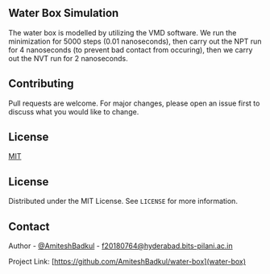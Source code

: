 ## Water Box Simulation
The water box is modelled by utilizing the VMD software. We run the minimization for 5000 steps (0.01 nanoseconds), then carry out the NPT run for 4 nanoseconds (to 
prevent bad contact from occuring), then we carry out the NVT run for 2 nanoseconds. 

## Contributing
Pull requests are welcome. For major changes, please open an issue first to discuss what you would like to change.


## License
[MIT](https://github.com/AmiteshBadkul/fpga-lab/blob/master/LICENSE)

<!-- LICENSE -->
## License

Distributed under the MIT License. See `LICENSE` for more information.

<!-- CONTACT -->
## Contact

Author - [@AmiteshBadkul](https://github.com/AmiteshBadkul) - f20180764@hyderabad.bits-pilani.ac.in

Project Link: [https://github.com/AmiteshBadkul/water-box](water-box)

